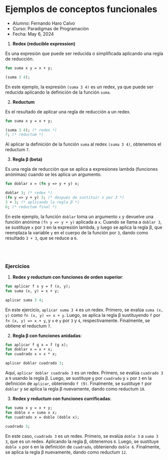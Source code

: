 # Ejemplos de conceptos funcionales

* Alumno: Fernando Haro Calvo
* Curso: Paradigmas de Programación 
* Fecha: May 6, 2024

1. **Redex (reducible expression)**

Es una expresión que puede ser reducida o simplificada aplicando una regla de reducción.

```sml
fun suma x y = x + y;

(suma 3 4);
```

En este ejemplo, la expresión `(suma 3 4)` es un redex, ya que puede ser reducida aplicando la definición de la función `suma`.

2. **Reductum**

Es el resultado de aplicar una regla de reducción a un redex.

```sml
fun suma x y = x + y;

(suma 3 4); (* redex *)
7; (* reductum *)
```

Al aplicar la definición de la función `suma` al redex `(suma 3 4)`, obtenemos el reductum `7`.

3. **Regla β (beta)**

Es una regla de reducción que se aplica a expresiones lambda (funciones anónimas) cuando se les aplica un argumento.

```sml
fun doblar x = (fn y => y + y) x;

doblar 3; (* redex *)
(fn y => y + y) 3; (* después de sustituir x por 3 *)
3 + 3; (* aplicando la regla β *)
6; (* reductum final *)
```

En este ejemplo, la función `doblar` toma un argumento `x` y devuelve una función anónima `(fn y => y + y)` aplicada a `x`. Cuando se llama a `doblar 3`, se sustituye `x` por `3` en la expresión lambda, y luego se aplica la regla β, que reemplaza la variable `y` en el cuerpo de la función por `3`, dando como resultado `3 + 3`, que se reduce a `6`.


<br />
<br />

### Ejercicios

1. **Redex y reductum con funciones de orden superior**:

```sml
fun aplicar f x y = f (x, y);
fun suma (x, y) = x + y;

aplicar suma 3 4;
```

En este ejercicio, `aplicar suma 3 4` es un redex. Primero, se evalúa `suma (x, y)` como `fn (x, y) => x + y`. Luego, se aplica la regla β sustituyendo `f` por `fn (x, y) => x + y`, y `x` e `y` por `3` y `4`, respectivamente. Finalmente, se obtiene el reductum `7`.

2. **Regla β con funciones anidadas**:

```sml
fun aplicar f g x = f (g x);
fun doblar x = x + x;
fun cuadrado x = x * x;

aplicar doblar cuadrado 3;
```

Aquí, `aplicar doblar cuadrado 3` es un redex. Primero, se evalúa `cuadrado 3` a `9` usando la regla β. Luego, se sustituye `g` por `cuadrado` y `x` por `3` en la definición de `aplicar`, obteniendo `f (9)`. Finalmente, se sustituye `f` por `doblar` y se aplica la regla β nuevamente, dando como reductum `18`.

3. **Redex y reductum con funciones currificadas**:

```sml
fun suma x y = x + y;
fun doble x = suma x x;
fun cuadrado x = doble (doble x);

cuadrado 3;
```

En este caso, `cuadrado 3` es un redex. Primero, se evalúa `doble 3` a `suma 3 3`, que es un redex. Aplicando la regla β, obtenemos `6`. Luego, se sustituye `doble x` por `6` en la definición de `cuadrado`, obteniendo `doble 6`. Finalmente, se aplica la regla β nuevamente, dando como reductum `12`.